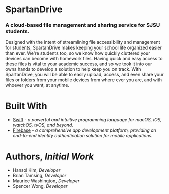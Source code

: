 # SpartanDrive
### A cloud-based file management and sharing service for SJSU students.

Designed with the intent of streamlining file accessibility and management for students, SpartanDrive makes keeping your school life organized easier than ever. We're students too, so we know how quickly cluttered your devices can become with homework files. Having quick and easy access to these files is vital to your academic success, and so we took it into our owns hands to develop a solution to help keep you on track. With SpartanDrive, you will be able to easily upload, access, and even share your files or folders from your mobile devices from where ever you are, and with whoever you want, at anytime.

# Built With

* [Swift](https://developer.apple.com/swift/) - *a powerful and intuitive programming language for macOS, iOS, watchOS, tvOS, and beyond.*
* [Firebase](https://firebase.google.com) - *a comprehensive app development platform, providing an end-to-end identity authentication solution for mobile applications.*

# Authors, *Initial Work*

* Hansol Kim, *Developer*
* Brian Tamsing, *Developer*
* Maurice Washington, *Developer*
* Spencer Wong, *Developer*